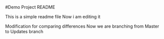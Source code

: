 #Demo Project README

This is a simple readme file
Now i am editing it

Modification for comparing differences
 Now we are branching from Master to Updates branch

